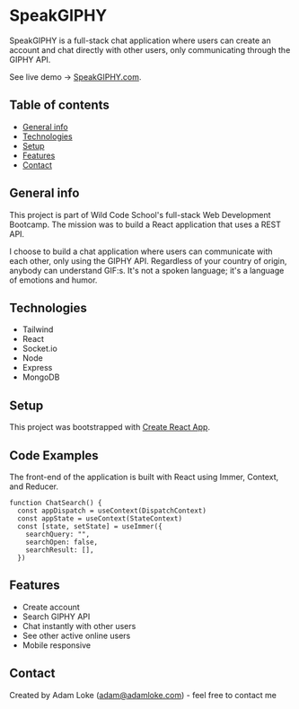 # SpeakGIPHY

SpeakGIPHY is a full-stack chat application where users can create an account and chat directly with other users, only communicating through the GIPHY API.

See live demo -> [SpeakGIPHY.com](https://www.speakgiphy.com/).

## Table of contents

- [General info](#general-info)
- [Technologies](#technologies)
- [Setup](#setup)
- [Features](#features)
- [Contact](#contact)

## General info

This project is part of Wild Code School's full-stack Web Development Bootcamp. The mission was to build a React application that uses a REST API.

I choose to build a chat application where users can communicate with each other, only using the GIPHY API. Regardless of your country of origin, anybody can understand GIF:s. It's not a spoken language; it's a language of emotions and humor.

## Technologies

- Tailwind
- React
- Socket.io
- Node
- Express
- MongoDB

## Setup

This project was bootstrapped with [Create React App](https://github.com/facebook/create-react-app).

## Code Examples

The front-end of the application is built with React using Immer, Context, and Reducer.

```
function ChatSearch() {
  const appDispatch = useContext(DispatchContext)
  const appState = useContext(StateContext)
  const [state, setState] = useImmer({
    searchQuery: "",
    searchOpen: false,
    searchResult: [],
  })

```

## Features

- Create account
- Search GIPHY API
- Chat instantly with other users
- See other active online users
- Mobile responsive

## Contact

Created by Adam Loke (adam@adamloke.com) - feel free to contact me
